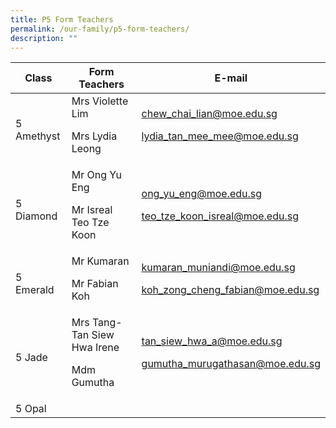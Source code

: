 ```yaml
---
title: P5 Form Teachers
permalink: /our-family/p5-form-teachers/
description: ""
---
```

| Class | Form Teachers | E-mail |
| -------- | -------- | -------- |
5 Amethyst | Mrs Violette Lim<p>Mrs Lydia Leong</p> | chew_chai_lian@moe.edu.sg<p>lydia_tan_mee_mee@moe.edu.sg</p>
5 Diamond | Mr Ong Yu Eng<p>Mr Isreal Teo Tze Koon</p> | ong_yu_eng@moe.edu.sg<p>teo_tze_koon_isreal@moe.edu.sg</p>
5 Emerald | Mr Kumaran<p>Mr Fabian Koh</p> | kumaran_muniandi@moe.edu.sg<p>koh_zong_cheng_fabian@moe.edu.sg</p>
5 Jade | Mrs Tang-Tan Siew Hwa Irene<p>Mdm Gumutha</p> | tan_siew_hwa_a@moe.edu.sg<p>gumutha_murugathasan@moe.edu.sg</p>
5 Opal | 